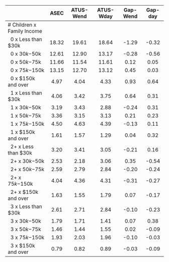 
|                      |         ASEC |    ATUS-Wend |    ATUS-Wday |     Gap-Wend |      Gap-day |
| -------------------- | :----------: | :----------: | :----------: | :----------: | :----------: |
| # Children x Family Income |              |              |              |              |              |
| &nbsp;&nbsp;0 x Less than $30k |        18.32 |        19.61 |        18.64 |        -1.29 |        -0.32 |
| &nbsp;&nbsp;0 x $30k-$50k |        12.61 |        12.90 |        13.17 |        -0.28 |        -0.56 |
| &nbsp;&nbsp;0 x $50k-$75k |        11.66 |        11.54 |        11.61 |         0.12 |         0.05 |
| &nbsp;&nbsp;0 x $75k-$150k |        13.15 |        12.70 |        13.12 |         0.45 |         0.03 |
| &nbsp;&nbsp;0 x $150k and over |         4.97 |         4.04 |         4.33 |         0.93 |         0.64 |
| &nbsp;&nbsp;1 x Less than $30k |         4.06 |         3.42 |         3.75 |         0.64 |         0.31 |
| &nbsp;&nbsp;1 x $30k-$50k |         3.19 |         3.43 |         2.88 |        -0.24 |         0.31 |
| &nbsp;&nbsp;1 x $50k-$75k |         3.36 |         3.15 |         3.13 |         0.21 |         0.23 |
| &nbsp;&nbsp;1 x $75k-$150k |         4.50 |         4.63 |         4.39 |        -0.13 |         0.11 |
| &nbsp;&nbsp;1 x $150k and over |         1.61 |         1.57 |         1.29 |         0.04 |         0.32 |
| &nbsp;&nbsp;2+ x Less than $30k |         3.20 |         3.41 |         3.05 |        -0.21 |         0.16 |
| &nbsp;&nbsp;2+ x $30k-$50k |         2.53 |         2.18 |         3.06 |         0.35 |        -0.54 |
| &nbsp;&nbsp;2+ x $50k-$75k |         2.59 |         2.79 |         2.84 |        -0.20 |        -0.24 |
| &nbsp;&nbsp;2+ x $75k-$150k |         4.04 |         4.36 |         4.31 |        -0.31 |        -0.27 |
| &nbsp;&nbsp;2+ x $150k and over |         1.63 |         1.55 |         1.79 |         0.07 |        -0.17 |
| &nbsp;&nbsp;3 x Less than $30k |         2.61 |         2.71 |         2.84 |        -0.10 |        -0.23 |
| &nbsp;&nbsp;3 x $30k-$50k |         1.79 |         1.71 |         1.41 |         0.07 |         0.38 |
| &nbsp;&nbsp;3 x $50k-$75k |         1.46 |         1.44 |         1.55 |         0.02 |        -0.09 |
| &nbsp;&nbsp;3 x $75k-$150k |         1.93 |         2.03 |         1.96 |        -0.10 |        -0.03 |
| &nbsp;&nbsp;3 x $150k and over |         0.79 |         0.82 |         0.89 |        -0.03 |        -0.09 |


